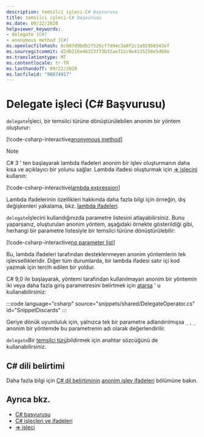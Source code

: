 ```yaml
---
description: temsilci işleci-C# başvurusu
title: temsilci işleci-C# başvurusu
ms.date: 09/22/2020
helpviewer_keywords:
- delegate [C#]
- anonymous method [C#]
ms.openlocfilehash: 6c087d9bdb2f526cf7d94c3a0f2c1a929b0343ef
ms.sourcegitcommit: d2db216e46323f73b32ae312c9e4135258e5d68e
ms.translationtype: MT
ms.contentlocale: tr-TR
ms.lasthandoff: 09/22/2020
ms.locfileid: "90874917"
---
```

# <a name="delegate-operator-c-reference"></a>Delegate işleci (C# Başvurusu)

`delegate`İşleci, bir temsilci türüne dönüştürülebilen anonim bir yöntem oluşturur:

[!code-csharp-interactive[anonymous method](snippets/shared/DelegateOperator.cs#AnonymousMethod)]

> [!NOTE]
> C# 3 ' ten başlayarak lambda ifadeleri anonim bir işlev oluşturmanın daha kısa ve açıklayıcı bir yolunu sağlar. Lambda ifadesi oluşturmak için [=> işlecini](lambda-operator.md) kullanın:
>
> [!code-csharp-interactive[lambda expression](snippets/shared/DelegateOperator.cs#Lambda)]
>
> Lambda ifadelerinin özellikleri hakkında daha fazla bilgi için örneğin, dış değişkenleri yakalama, bkz. [lambda ifadeleri](lambda-expressions.md).

`delegate`İşlecini kullandığınızda parametre listesini atlayabilirsiniz. Bunu yaparsanız, oluşturulan anonim yöntem, aşağıdaki örnekte gösterildiği gibi, herhangi bir parametre listesiyle bir temsilci türüne dönüştürülebilir:

[!code-csharp-interactive[no parameter list](snippets/shared/DelegateOperator.cs#WithoutParameterList)]

Bu, lambda ifadeleri tarafından desteklenmeyen anonim yöntemlerin tek işlevsellikleridir. Diğer tüm durumlarda, bir lambda ifadesi satır içi kod yazmak için tercih edilen bir yoldur.

C# 9,0 ile başlayarak, yöntemi tarafından kullanılmayan anonim bir yöntemin iki veya daha fazla giriş parametresini belirtmek için [atarsa](../../discards.md) ' u kullanabilirsiniz:

:::code language="csharp" source="snippets/shared/DelegateOperator.cs" id="SnippetDiscards" :::

Geriye dönük uyumluluk için, yalnızca tek bir parametre adlandırılmışsa `_` , `_` anonim bir yöntemde bu parametrenin adı olarak değerlendirilir.

`delegate`Bir [temsilci türü](../builtin-types/reference-types.md#the-delegate-type)bildirmek için anahtar sözcüğünü de kullanabilirsiniz.

## <a name="c-language-specification"></a>C# dili belirtimi

Daha fazla bilgi için [C# dil belirtiminin](~/_csharplang/spec/introduction.md) [anonim işlev ifadeleri](~/_csharplang/spec/expressions.md#anonymous-function-expressions) bölümüne bakın.

## <a name="see-also"></a>Ayrıca bkz.

- [C# başvurusu](../index.md)
- [C# işleçleri ve ifadeleri](index.md)
- [=> işleci](lambda-operator.md)
